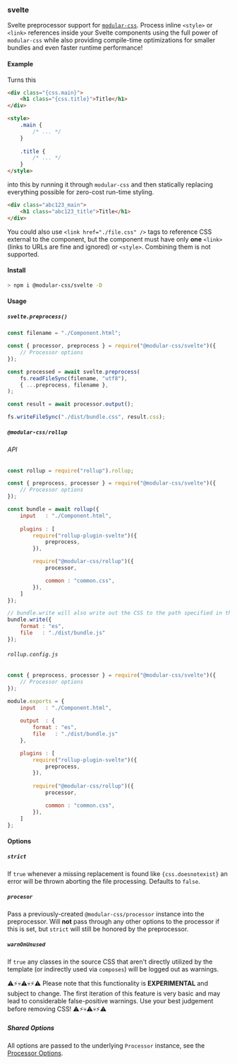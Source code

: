 ### svelte

Svelte preprocessor support for [`modular-css`](https://github.com/tivac/modular-css). Process inline `<style>` or `<link>` references inside your Svelte components using the full power of `modular-css` while also providing compile-time optimizations for smaller bundles and even faster runtime performance!

#### Example

Turns this

```html
<div class="{css.main}">
    <h1 class="{css.title}">Title</h1>
</div>

<style>
    .main {
        /* ... */
    }
    
    .title {
        /* ... */
    }
</style>
```

into this by running it through `modular-css` and then statically replacing everything possible for zero-cost run-time styling.

```html
<div class="abc123_main">
    <h1 class="abc123_title">Title</h1>
</div>
```

You could also use `<link href="./file.css" />` tags to reference CSS external to the component, but the component must have only **one** `<link>` (links to URLs are fine and ignored) or `<style>`. Combining them is not supported.

#### Install

```bash
> npm i @modular-css/svelte -D
```

#### Usage

##### `svelte.preprocess()`

```js
const filename = "./Component.html";

const { processor, preprocess } = require("@modular-css/svelte")({
    // Processor options
});

const processed = await svelte.preprocess(
    fs.readFileSync(filename, "utf8"),
    { ...preprocess, filename },
);

const result = await processor.output();

fs.writeFileSync("./dist/bundle.css", result.css);
```

##### `@modular-css/rollup`

###### API

```js
const rollup = require("rollup").rollup;

const { preprocess, processor } = require("@modular-css/svelte")({
    // Processor options
});

const bundle = await rollup({
    input   : "./Component.html",
    
    plugins : [
        require("rollup-plugin-svelte")({
            preprocess,
        }),

        require("@modular-css/rollup")({
            processor,

            common : "common.css",
        }),
    ]
});

// bundle.write will also write out the CSS to the path specified in the `css` arg
bundle.write({
    format : "es",
    file   : "./dist/bundle.js"
});
```

###### `rollup.config.js`

```js
const { preprocess, processor } = require("@modular-css/svelte")({
    // Processor options
});

module.exports = {
    input   : "./Component.html",
    
    output  : {
        format : "es",
        file   : "./dist/bundle.js"
    },

    plugins : [
        require("rollup-plugin-svelte")({
            preprocess,
        }),
        
        require("@modular-css/rollup")({
            processor,

            common : "common.css",
        }),
    ]
};
```

#### Options

##### `strict`

If `true` whenever a missing replacement is found like `{css.doesnotexist}` an error will be thrown aborting the file processing. Defaults to `false`.

##### `procesor`

Pass a previously-created `@modular-css/processor` instance into the preprocessor. Will **not** pass through any other options to the processor if this is set, but `strict` will still be honored by the preprocessor.

##### `warnOnUnused`

If `true` any classes in the source CSS that aren't directly utilized by the template (or indirectly used via `composes`) will be logged out as warnings.

⚠️⚡💀⚠️💀⚡⚠️
Please note that this functionality is **EXPERIMENTAL** and subject to change. The first iteration of this feature is very basic and may lead to considerable false-positive warnings. Use your best judgement before removing CSS!
⚠️⚡💀⚠️💀⚡⚠️

##### Shared Options

All options are passed to the underlying `Processor` instance, see the [Processor Options](#processor-options).
